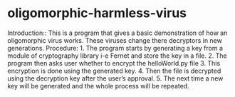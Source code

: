 # oligomorphic-harmless-virus
Introduction::
This is a program that gives a basic demonstration of how an oligomorphic virus works. These viruses change there decryptors in new generations.
	Procedure:
    1. The program starts by generating a key from a module of cryptography library i-e Fernet and store the key in a file. 
    2. The program then asks user whether to encrypt the helloWorld.py file
    3. This encryption is done using the generated key.
    4. Then the file is decrypted using the decryption key after the user’s approval.
    5. The next time a new key will be generated and the whole process will be repeated.
